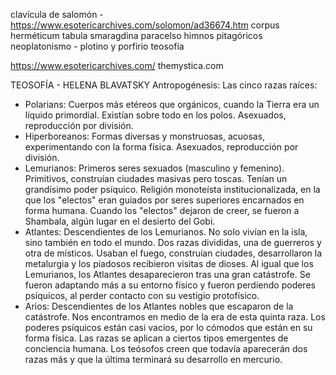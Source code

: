 clavícula de salomón - https://www.esotericarchives.com/solomon/ad36674.htm
corpus herméticum
tabula smaragdina
paracelso
himnos pitagóricos
neoplatonismo - plotino y porfirio
teosofía

https://www.esotericarchives.com/
themystica.com

TEOSOFÍA - HELENA BLAVATSKY
Antropogénesis:
Las cinco razas raíces:
- Polarians: Cuerpos más etéreos que orgánicos, cuando la Tierra era un líquido primordial. Existían sobre todo en los polos. Asexuados, reproducción por división.
- Hiperboreanos: Formas diversas y monstruosas, acuosas, experimentando con la forma física. Asexuados, reproducción por división.
- Lemurianos: Primeros seres sexuados (masculino y femenino). Primitivos, construían ciudades masivas pero toscas. Tenían un grandísimo poder psíquico. Religión monoteísta institucionalizada, en la que los "electos" eran guiados por seres superiores encarnados en forma humana. Cuando los "electos" dejaron de creer, se fueron a Shambala, algún lugar en el desierto del Gobi.
- Atlantes: Descendientes de los Lemurianos. No solo vivían en la isla, sino también en todo el mundo. Dos razas divididas, una de guerreros y otra de místicos. Usaban el fuego, construían ciudades, desarrollaron la metalurgia y los piadosos recibieron visitas de dioses. Al igual que los Lemurianos, los Atlantes desaparecieron tras una gran catástrofe. Se fueron adaptando más a su entorno físico y fueron perdiendo poderes psíquicos, al perder contacto con su vestigio protofísico.
- Arios: Descendientes de los Atlantes nobles que escaparon de la catástrofe. Nos encontramos en medio de la era de esta quinta raza. Los poderes psíquicos están casi vacíos, por lo cómodos que están en su forma física.
Las razas se aplican a ciertos tipos emergentes de conciencia humana. Los teósofos creen que todavía aparecerán dos razas más y que la última terminará su desarrollo en mercurio.
